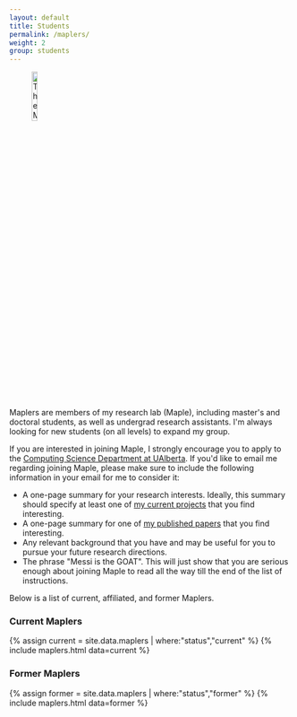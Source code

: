 ```yaml
---
layout: default
title: Students
permalink: /maplers/
weight: 2
group: students
---
```


<figure>
	<img style="display=inline-block" width="15%" src="{{ "/resources/images/maple.png" |  prepend: site.baseurl }}" alt="The Maple Lab" />
</figure>

Maplers are members of my research lab (Maple), including master's and doctoral students, as well as undergrad research assistants. I'm always looking for new students (on all levels) to expand my group.

If you are interested in joining Maple, I strongly encourage you to apply to the [Computing Science Department at UAlberta](https://www.ualberta.ca/computing-science/graduate-studies/programs-and-admissions/applications-and-admissions). If you'd like to email me regarding joining Maple, please make sure to include the following information in your email for me to consider it:

- A one-page summary for your research interests. Ideally, this summary should specify at least one of [my current projects](/) that you find interesting.
- A one-page summary for one of [my published papers](/papers/) that you find interesting.
- Any relevant background that you have and may be useful for you to pursue your future research directions.
- The phrase "Messi is the GOAT". This will just show that you are serious enough about joining Maple to read all the way till the end of the list of instructions.

Below is a list of current, affiliated, and former Maplers.

### Current Maplers
{% assign current = site.data.maplers | where:"status","current" %}
{% include maplers.html data=current %}

### Former Maplers
{% assign former = site.data.maplers | where:"status","former" %}
{% include maplers.html data=former %}
